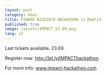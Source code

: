 ```yaml
---
layout: post
category: news
title: FIWARE BIZ&TECH HACKATHON in Madrid
published: true
image: /assets/IMPACT_23.09.png
lang: it
---
```

Last tickets available. 23.09.

Register now: <a href="http://bit.ly/IMPACThackathon">http://bit.ly/IMPACThackathon</a>.

For more info: <a href="http://www.impact-hackathon.com">www.impact-hackathon.com</a>
